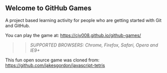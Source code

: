 ## Welcome to GitHub Games

A project based learning activity for people who are getting started with Git and GitHub.

You can play the game at: https://cjy008.github.io/github-games/

>> _*SUPPORTED BROWSERS*: Chrome, Firefox, Safari, Opera and IE9+_

This fun open source game was cloned from: https://github.com/jakesgordon/javascript-tetris
